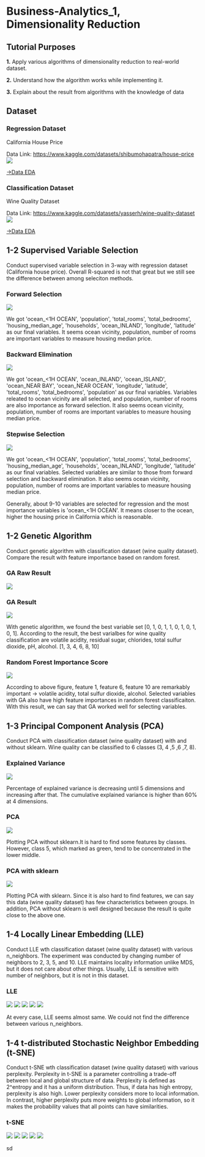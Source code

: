 # Business-Analytics_1, Dimensionality Reduction 
## Tutorial Purposes

**1.** Apply various algorithms of dimensionality reduction to real-world dataset. 

**2.** Understand how the algorithm works while implementing it.

**3.** Explain about the result from algorithms with the knowledge of data 

## Dataset 
### Regression Dataset

California House Price

Data Link: https://www.kaggle.com/datasets/shibumohapatra/house-price
![](https://github.com/goeunchae/Business-Analytics_1/blob/main/pics/EDA_housing_raw.PNG)

[->Data EDA](https://github.com/goeunchae/Business-Analytics_1/tree/main/EDA_housing.ipynb)


### Classification Dataset

Wine Quality Dataset

Data Link: https://www.kaggle.com/datasets/yasserh/wine-quality-dataset
![](https://github.com/goeunchae/Business-Analytics_1/blob/main/pics/EDA_wine_raw.PNG)

[->Data EDA](https://github.com/goeunchae/Business-Analytics_1/tree/main/EDA_wine.ipynb)

## 1-2 Supervised Variable Selection 

Conduct supervised variable selection in 3-way with regression dataset (California house price). 
Overall R-squared is not that great but we still see the difference between among seleciton methods.


### Forward Selection 
![](https://github.com/goeunchae/Business-Analytics_1/blob/main/pics/1_2_forward_selection.png)


We got 'ocean_<1H OCEAN', 'population', 'total_rooms', 'total_bedrooms', 'housing_median_age', 'households', 'ocean_INLAND', 'longitude', 'latitude' as our final variables. It seems ocean vicinity, population, number of rooms are important variables to measure housing median price. 

### Backward Elimination
![](https://github.com/goeunchae/Business-Analytics_1/blob/main/pics/1_2_backward_elimination.png)


We got 'ocean_<1H OCEAN', 'ocean_INLAND', 'ocean_ISLAND', 'ocean_NEAR BAY', 'ocean_NEAR OCEAN', 'longitude', 'latitude', 'total_rooms', 'total_bedrooms', 'population' as our final variables. Variables releated to ocean vicinity are all selected, and population, number of rooms are also importance as forward selection. It also seems ocean vicinity, population, number of rooms are important variables to measure housing median price. 


### Stepwise Selection
![](https://github.com/goeunchae/Business-Analytics_1/blob/main/pics/1_2_stepwise_selection.png)

We got 'ocean_<1H OCEAN', 'population', 'total_rooms', 'total_bedrooms', 'housing_median_age', 'households', 'ocean_INLAND', 'longitude', 'latitude' as our final variables. Selected variables are similar to those from forward selection and backward elimination. It also seems ocean vicinity, population, number of rooms are important variables to measure housing median price. 

Generally, about 9-10 variables are selected for regression and the most importance variables is 'ocean_<1H OCEAN'. It means closer to the ocean, higher the housing price in California which is reasonable. 


## 1-2 Genetic Algorithm

Conduct genetic algorithm with classification dataset (wine quality dataset). Compare the result with feature importance based on random forest. 


### GA Raw Result 
![](https://github.com/goeunchae/Business-Analytics_1/blob/main/pics/1_2_GA_results.PNG)

### GA Result 
![](https://github.com/goeunchae/Business-Analytics_1/blob/main/pics/1_2_GA_wine.PNG)

With genetic algorithm, we found the best variable set [0, 1, 0, 1, 1, 0, 1, 0, 1, 0, 1]. According to the result, the best varialbes for wine quality classification are volatile acidity, residual sugar, chlorides, total sulfur dioxide, pH, alcohol. [1, 3, 4, 6, 8, 10]

### Random Forest Importance Score 
![](https://github.com/goeunchae/Business-Analytics_1/blob/main/pics/1_2_feature_importance.png)

According to above figure, feature 1, feature 6, feature 10 are remarkably important -> volatile acidity, total sulfur dioxide, alcohol. 
Selected variables with GA also have high feature importances in random forest classificaiton. With this result, we can say that GA worked well for selecting variables. 

## 1-3 Principal Component Analysis (PCA) 

Conduct PCA with classification dataset (wine quality dataset) with and without sklearn. Wine quality can be classified to 6 classes (3, 4 ,5 ,6 ,7, 8).


### Explained Variance 
![](https://github.com/goeunchae/Business-Analytics_1/blob/main/pics/1_3_percentage_of_explained_variance.png)


Percentage of explained variance is decreasing until 5 dimensions and increasing after that. 
The cumulative explained variance is higher than 60% at 4 dimensions. 

### PCA 
![](https://github.com/goeunchae/Business-Analytics_1/blob/main/pics/1_3_pca_results.png)

Plotting PCA without sklearn.It is hard to find some features by classes. However, class 5, which marked as green, tend to be concentrated in the lower middle. 


### PCA with sklearn  
![](https://github.com/goeunchae/Business-Analytics_1/blob/main/pics/1_3_pca_sklearn.png)

Plotting PCA with sklearn. Since it is also hard to find features, we can say this data (wine quality dataset) has few characteristics between groups. In addition, PCA without sklearn is well designed because the result is quite close to the above one. 


## 1-4 Locally Linear Embedding (LLE) 

Conduct LLE wth classification dataset (wine quality dataset) with various n_neighbors. The experiment was conducted by changing number of neighbors to 2, 3, 5, and 10. LLE maintains locality information unlike MDS, but it does not care about other things. Usually, LLE is sensitive with number of neighbors, but it is not in this dataset. 

### LLE
![](https://github.com/goeunchae/Business-Analytics_1/blob/main/pics/1_4_LLE_results2.png)
![](https://github.com/goeunchae/Business-Analytics_1/blob/main/pics/1_4_LLE_results3.png)
![](https://github.com/goeunchae/Business-Analytics_1/blob/main/pics/1_4_LLE_results5.png)
![](https://github.com/goeunchae/Business-Analytics_1/blob/main/pics/1_4_LLE_results10.png)
![](https://github.com/goeunchae/Business-Analytics_1/blob/main/pics/1_4_LLE_results20.png)

At every case, LLE seems almost same. We could not find the difference between various n_neighbors. 

## 1-4 t-distributed Stochastic Neighbor Embedding (t-SNE)  

Conduct t-SNE wth classification dataset (wine quality dataset) with various perplexity. Perplexity in t-SNE is a parameter controlling a trade-off between local and global structure of data. Perplexity is defined as 2^entropy and it has a uniform distribution. Thus, if data has high entropy, perplexity is also high. Lower perplexity considers more to local information. In contrast, higher perplexity puts more weights to global information, so it makes the probability values that all points can have similarities. 

### t-SNE
![](https://github.com/goeunchae/Business-Analytics_1/blob/main/pics/1_4_t-SNE_results2.png)
![](https://github.com/goeunchae/Business-Analytics_1/blob/main/pics/1_4_t-SNE_results3.png)
![](https://github.com/goeunchae/Business-Analytics_1/blob/main/pics/1_4_t-SNE_results5.png)
![](https://github.com/goeunchae/Business-Analytics_1/blob/main/pics/1_4_t-SNE_results10.png)
![](https://github.com/goeunchae/Business-Analytics_1/blob/main/pics/1_4_t-SNE_results20.png)

sd

